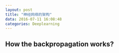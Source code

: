 ```yaml
---
layout: post
title: "神经网络的架构"
data: 2016-07-11 16:08:48
categories: Deeplearning
---
```

## How the backpropagation works?